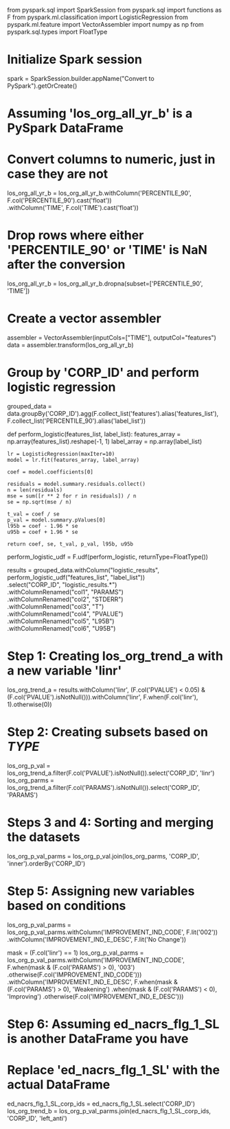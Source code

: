 from pyspark.sql import SparkSession
from pyspark.sql import functions as F
from pyspark.ml.classification import LogisticRegression
from pyspark.ml.feature import VectorAssembler
import numpy as np
from pyspark.sql.types import FloatType

# Initialize Spark session
spark = SparkSession.builder.appName("Convert to PySpark").getOrCreate()

# Assuming 'los_org_all_yr_b' is a PySpark DataFrame
# Convert columns to numeric, just in case they are not
los_org_all_yr_b = los_org_all_yr_b.withColumn('PERCENTILE_90', F.col('PERCENTILE_90').cast('float')) \
                                   .withColumn('TIME', F.col('TIME').cast('float'))

# Drop rows where either 'PERCENTILE_90' or 'TIME' is NaN after the conversion
los_org_all_yr_b = los_org_all_yr_b.dropna(subset=['PERCENTILE_90', 'TIME'])

# Create a vector assembler
assembler = VectorAssembler(inputCols=["TIME"], outputCol="features")
data = assembler.transform(los_org_all_yr_b)

# Group by 'CORP_ID' and perform logistic regression
grouped_data = data.groupBy('CORP_ID').agg(F.collect_list('features').alias('features_list'),
                                           F.collect_list('PERCENTILE_90').alias('label_list'))

def perform_logistic(features_list, label_list):
    features_array = np.array(features_list).reshape(-1, 1)
    label_array = np.array(label_list)
    
    lr = LogisticRegression(maxIter=10)
    model = lr.fit(features_array, label_array)
    
    coef = model.coefficients[0]
    
    residuals = model.summary.residuals.collect()
    n = len(residuals)
    mse = sum([r ** 2 for r in residuals]) / n
    se = np.sqrt(mse / n)
    
    t_val = coef / se
    p_val = model.summary.pValues[0]
    l95b = coef - 1.96 * se
    u95b = coef + 1.96 * se
    
    return coef, se, t_val, p_val, l95b, u95b

perform_logistic_udf = F.udf(perform_logistic, returnType=FloatType())

results = grouped_data.withColumn("logistic_results", 
                                  perform_logistic_udf("features_list", "label_list")) \
                      .select("CORP_ID", 
                              "logistic_results.*") \
                      .withColumnRenamed("col1", "PARAMS") \
                      .withColumnRenamed("col2", "STDERR") \
                      .withColumnRenamed("col3", "T") \
                      .withColumnRenamed("col4", "PVALUE") \
                      .withColumnRenamed("col5", "L95B") \
                      .withColumnRenamed("col6", "U95B")

# Step 1: Creating los_org_trend_a with a new variable 'linr'
los_org_trend_a = results.withColumn('linr', 
                                     (F.col('PVALUE') < 0.05) & 
                                     (F.col('PVALUE').isNotNull())).withColumn('linr', F.when(F.col('linr'), 1).otherwise(0))

# Step 2: Creating subsets based on _TYPE_
los_org_p_val = los_org_trend_a.filter(F.col('PVALUE').isNotNull()).select('CORP_ID', 'linr')
los_org_parms = los_org_trend_a.filter(F.col('PARAMS').isNotNull()).select('CORP_ID', 'PARAMS')

# Steps 3 and 4: Sorting and merging the datasets
los_org_p_val_parms = los_org_p_val.join(los_org_parms, 'CORP_ID', 'inner').orderBy('CORP_ID')

# Step 5: Assigning new variables based on conditions
los_org_p_val_parms = los_org_p_val_parms.withColumn('IMPROVEMENT_IND_CODE', F.lit('002')) \
                                         .withColumn('IMPROVEMENT_IND_E_DESC', F.lit('No Change'))

mask = (F.col('linr') == 1)
los_org_p_val_parms = los_org_p_val_parms.withColumn('IMPROVEMENT_IND_CODE', 
                                                     F.when(mask & (F.col('PARAMS') > 0), '003')
                                                     .otherwise(F.col('IMPROVEMENT_IND_CODE'))) \
                                         .withColumn('IMPROVEMENT_IND_E_DESC', 
                                                     F.when(mask & (F.col('PARAMS') > 0), 'Weakening')
                                                     .when(mask & (F.col('PARAMS') < 0), 'Improving')
                                                     .otherwise(F.col('IMPROVEMENT_IND_E_DESC')))

# Step 6: Assuming ed_nacrs_flg_1_SL is another DataFrame you have
# Replace 'ed_nacrs_flg_1_SL' with the actual DataFrame
ed_nacrs_flg_1_SL_corp_ids = ed_nacrs_flg_1_SL.select('CORP_ID')
los_org_trend_b = los_org_p_val_parms.join(ed_nacrs_flg_1_SL_corp_ids, 'CORP_ID', 'left_anti')
